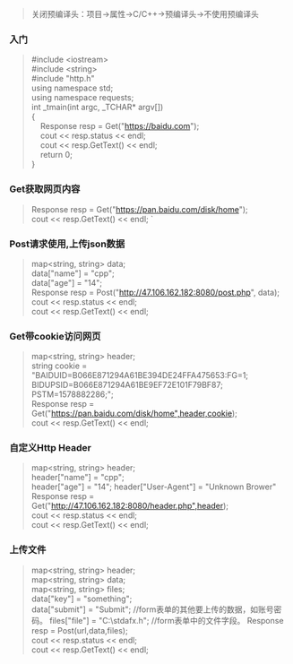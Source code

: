 >关闭预编译头：项目->属性->C/C++->预编译头->不使用预编译头
### 入门
>#include \<iostream>  
>#include \<string>  
>#include "http.h"  
>using	namespace std;  
>using	namespace requests;  
>int _tmain(int argc, _TCHAR* argv[])  
>{  
>&nbsp;&nbsp;&nbsp;&nbsp;Response resp = Get("https://baidu.com");  
>&nbsp;&nbsp;&nbsp;&nbsp;cout << resp.status << endl;  
>&nbsp;&nbsp;&nbsp;&nbsp;cout << resp.GetText() << endl;  
>&nbsp;&nbsp;&nbsp;&nbsp;return 0;  
> }  
### Get获取网页内容
>Response resp = Get("https://pan.baidu.com/disk/home");  
>cout << resp.GetText() << endl; `

### Post请求使用,上传json数据
>map<string, string> data;  
>data["name"] = "cpp";  
>data["age"] = "14";  
>Response resp = Post("http://47.106.162.182:8080/post.php", data);  
>cout << resp.status << endl;  
>cout << resp.GetText() << endl;  

### Get带cookie访问网页
>map<string, string> header;  
>string cookie = "BAIDUID=B066E871294A61BE394DE24FFA475653:FG=1; BIDUPSID=B066E871294A61BE9EF72E101F79BF87; PSTM=1578882286;";  
>Response resp = Get("https://pan.baidu.com/disk/home",header,cookie);  
>cout << resp.GetText() << endl;  
### 自定义Http Header
>map<string, string> header;  
>header["name"] = "cpp";  
>header["age"] = "14";
>header["User-Agent"] = "Unknown Brower"  
>Response resp = Get("http://47.106.162.182:8080/header.php",header);  
>cout << resp.status << endl;  
>cout << resp.GetText() << endl;  

### 上传文件
>map<string, string> header;  
>map<string, string> data;  
>map<string, string> files;  
>data["key"] = "something";  
>data["submit"] = "Submit"; //form表单的其他要上传的数据，如账号密码。 
>files["file"] = "C:\\stdafx.h";  //form表单中的文件字段。
>Response resp = Post(url,data,files);  
>cout << resp.status << endl;  
>cout << resp.GetText() << endl;  
